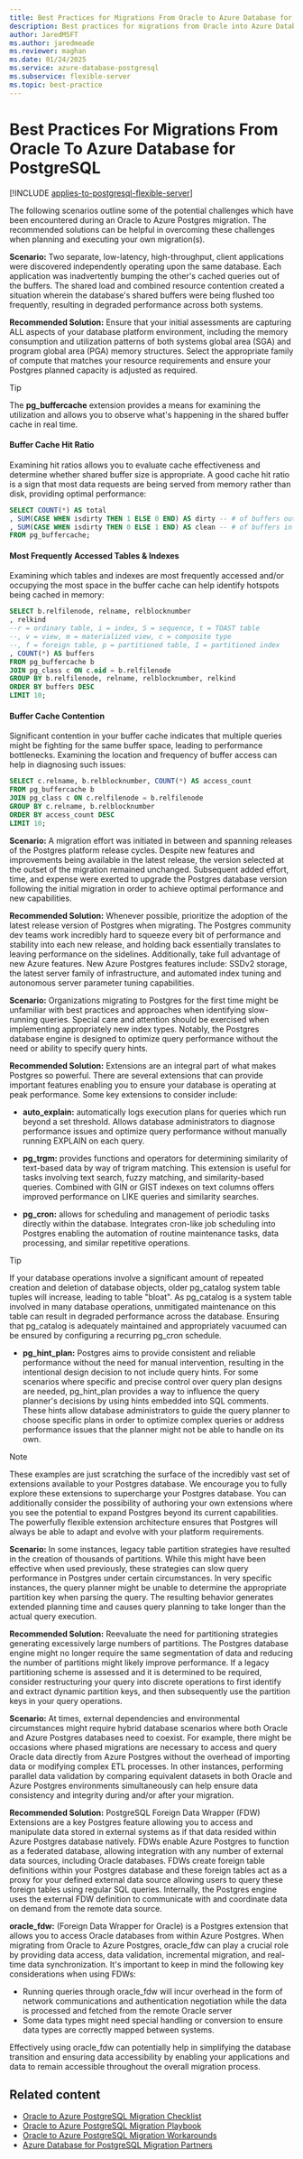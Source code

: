 ```yaml
---
title: Best Practices for Migrations From Oracle to Azure Database for PostgreSQL
description: Best practices for migrations from Oracle into Azure Database for PostgreSQL
author: JaredMSFT
ms.author: jaredmeade
ms.reviewer: maghan
ms.date: 01/24/2025
ms.service: azure-database-postgresql
ms.subservice: flexible-server
ms.topic: best-practice
---
```


# Best Practices For Migrations From Oracle To Azure Database for PostgreSQL

[!INCLUDE [applies-to-postgresql-flexible-server](~/reusable-content/ce-skilling/azure/includes/postgresql/includes/applies-to-postgresql-flexible-server.md)]

The following scenarios outline some of the potential challenges which have been encountered during an Oracle to Azure Postgres migration. The recommended solutions can be helpful in overcoming these challenges when planning and executing your own migration(s).

**Scenario:** Two separate, low-latency, high-throughput, client applications were discovered independently operating upon the same database. Each application was inadvertently bumping the other's cached queries out of the buffers. The shared load and combined resource contention created a situation wherein the database's shared buffers were being flushed too frequently, resulting in degraded performance across both systems.

**Recommended Solution:** Ensure that your initial assessments are capturing ALL aspects of your database platform environment, including the memory consumption and utilization patterns of both systems global area (SGA) and program global area (PGA) memory structures. Select the appropriate family of compute that matches your resource requirements and ensure your Postgres planned capacity is adjusted as required.

> [!TIP]  
> The **pg_buffercache** extension provides a means for examining the utilization and allows you to observe what's happening in the shared buffer cache in real time.

#### Buffer Cache Hit Ratio

Examining hit ratios allows you to evaluate cache effectiveness and determine whether shared buffer size is appropriate. A good cache hit ratio is a sign that most data requests are being served from memory rather than disk, providing optimal performance:

```sql
SELECT COUNT(*) AS total
, SUM(CASE WHEN isdirty THEN 1 ELSE 0 END) AS dirty -- # of buffers out of sync with disk
, SUM(CASE WHEN isdirty THEN 0 ELSE 1 END) AS clean -- # of buffers in sync with data on disk
FROM pg_buffercache;
```

#### Most Frequently Accessed Tables & Indexes

Examining which tables and indexes are most frequently accessed and/or occupying the most space in the buffer cache can help identify hotspots being cached in memory:

```sql
SELECT b.relfilenode, relname, relblocknumber
, relkind
--r = ordinary table, i = index, S = sequence, t = TOAST table
--, v = view, m = materialized view, c = composite type
--, f = foreign table, p = partitioned table, I = partitioned index
, COUNT(*) AS buffers
FROM pg_buffercache b
JOIN pg_class c ON c.oid = b.relfilenode
GROUP BY b.relfilenode, relname, relblocknumber, relkind
ORDER BY buffers DESC
LIMIT 10;
```

#### Buffer Cache Contention

Significant contention in your buffer cache indicates that multiple queries might be fighting for the same buffer space, leading to performance bottlenecks. Examining the location and frequency of buffer access can help in diagnosing such issues:

```sql
SELECT c.relname, b.relblocknumber, COUNT(*) AS access_count
FROM pg_buffercache b
JOIN pg_class c ON c.relfilenode = b.relfilenode
GROUP BY c.relname, b.relblocknumber
ORDER BY access_count DESC
LIMIT 10;
```
**Scenario:** A migration effort was initiated in between and spanning releases of the Postgres platform release cycles. Despite new features and improvements being available in the latest release, the version selected at the outset of the migration remained unchanged. Subsequent added effort, time, and expense were exerted to upgrade the Postgres database version following the initial migration in order to achieve optimal performance and new capabilities.

**Recommended Solution:** Whenever possible, prioritize the adoption of the latest release version of Postgres when migrating. The Postgres community dev teams work incredibly hard to squeeze every bit of performance and stability into each new release, and holding back essentially translates to leaving performance on the sidelines. Additionally, take full advantage of new Azure features. New Azure Postgres features include: SSDv2 storage, the latest server family of infrastructure, and automated index tuning and autonomous server parameter tuning capabilities.

**Scenario:** Organizations migrating to Postgres for the first time might be unfamiliar with best practices and approaches when identifying slow-running queries. Special care and attention should be exercised when implementing appropriately new index types. Notably, the Postgres database engine is designed to optimize query performance without the need or ability to specify query hints.

**Recommended Solution:** Extensions are an integral part of what makes Postgres so powerful. There are several extensions that can provide important features enabling you to ensure your database is operating at peak performance. Some key extensions to consider include:

- **auto_explain:** automatically logs execution plans for queries which run beyond a set threshold. Allows database administrators to diagnose performance issues and optimize query performance without manually running EXPLAIN on each query.

- **pg_trgm:** provides functions and operators for determining similarity of text-based data by way of trigram matching. This extension is useful for tasks involving text search, fuzzy matching, and similarity-based queries. Combined with GIN or GIST indexes on text columns offers improved performance on LIKE queries and similarity searches.

- **pg_cron:** allows for scheduling and management of periodic tasks directly within the database. Integrates cron-like job scheduling into Postgres enabling the automation of routine maintenance tasks, data processing, and similar repetitive operations.

> [!TIP]  
> If your database operations involve a significant amount of repeated creation and deletion of database objects, older pg_catalog system table tuples will increase, leading to table "bloat". As pg_catalog is a system table involved in many database operations, unmitigated maintenance on this table can result in degraded performance across the database. Ensuring that pg_catalog is adequately maintained and appropriately vacuumed can be ensured by configuring a recurring pg_cron schedule.

- **pg_hint_plan:** Postgres aims to provide consistent and reliable performance without the need for manual intervention, resulting in the intentional design decision to not include query hints. For some scenarios where specific and precise control over query plan designs are needed, pg_hint_plan provides a way to influence the query planner's decisions by using hints embedded into SQL comments. These hints allow database administrators to guide the query planner to choose specific plans in order to optimize complex queries or address performance issues that the planner might not be able to handle on its own.

> [!NOTE]  
> These examples are just scratching the surface of the incredibly vast set of extensions available to your Postgres database. We encourage you to fully explore these extensions to supercharge your Postgres database. You can additionally consider the possibility of authoring your own extensions where you see the potential to expand Postgres beyond its current capabilities. The powerfully flexible extension architecture ensures that Postgres will always be able to adapt and evolve with your platform requirements.

**Scenario:** In some instances, legacy table partition strategies have resulted in the creation of thousands of partitions. While this might have been effective when used previously, these strategies can slow query performance in Postgres under certain circumstances. In very specific instances, the query planner might be unable to determine the appropriate partition key when parsing the query. The resulting behavior generates extended planning time and causes query planning to take longer than the actual query execution.

**Recommended Solution:** Reevaluate the need for partitioning strategies generating excessively large numbers of partitions. The Postgres database engine might no longer require the same segmentation of data and reducing the number of partitions might likely improve performance. If a legacy partitioning scheme is assessed and it is determined to be required, consider restructuring your query into discrete operations to first identify and extract dynamic partition keys, and then subsequently use the partition keys in your query operations.

**Scenario:** At times, external dependencies and environmental circumstances might require hybrid database scenarios where both Oracle and Azure Postgres databases need to coexist. For example, there might be occasions where phased migrations are necessary to access and query Oracle data directly from Azure Postgres without the overhead of importing data or modifying complex ETL processes. In other instances, performing parallel data validation by comparing equivalent datasets in both Oracle and Azure Postgres environments simultaneously can help ensure data consistency and integrity during and/or after your migration.

**Recommended Solution:** PostgreSQL Foreign Data Wrapper (FDW) Extensions are a key Postgres feature allowing you to access and manipulate data stored in external systems as if that data resided within Azure Postgres database natively. FDWs enable Azure Postgres to function as a federated database, allowing integration with any number of external data sources, including Oracle databases. FDWs create foreign table definitions within your Postgres database and these foreign tables act as a proxy for your defined external data source allowing users to query these foreign tables using regular SQL queries. Internally, the Postgres engine uses the external FDW definition to communicate with and coordinate data on demand from the remote data source.

**oracle_fdw:** (Foreign Data Wrapper for Oracle) is a Postgres extension that allows you to access Oracle databases from within Azure Postgres. When migrating from Oracle to Azure Postgres, oracle_fdw can play a crucial role by providing data access, data validation, incremental migration, and real-time data synchronization. It's important to keep in mind the following key considerations when using FDWs:

- Running queries through oracle_fdw will incur overhead in the form of network communications and authentication negotiation while the data is processed and fetched from the remote Oracle server
- Some data types might need special handling or conversion to ensure data types are correctly mapped between systems.

Effectively using oracle_fdw can potentially help in simplifying the database transition and ensuring data accessibility by enabling your applications and data to remain accessible throughout the overall migration process.

## Related content

- [Oracle to Azure PostgreSQL Migration Checklist](./best-practices-oracle-to-postgresql-checklist.md)
- [Oracle to Azure PostgreSQL Migration Playbook](https://download.microsoft.com/download/8/f/c/8fc4fe39-7cb1-484a-aaa0-418704b90c0e/Oracle%20to%20Azure%20Postgres%20Migration%20Playbook.pdf)
- [Oracle to Azure PostgreSQL Migration Workarounds](https://github.com/Microsoft/DataMigrationTeam/blob/master/Whitepapers/Oracle%20to%20Azure%20Database%20for%20PostgreSQL%20Migration%20Workarounds.pdf)
- [Azure Database for PostgreSQL Migration Partners](./partners-migration-postgresql.md)
